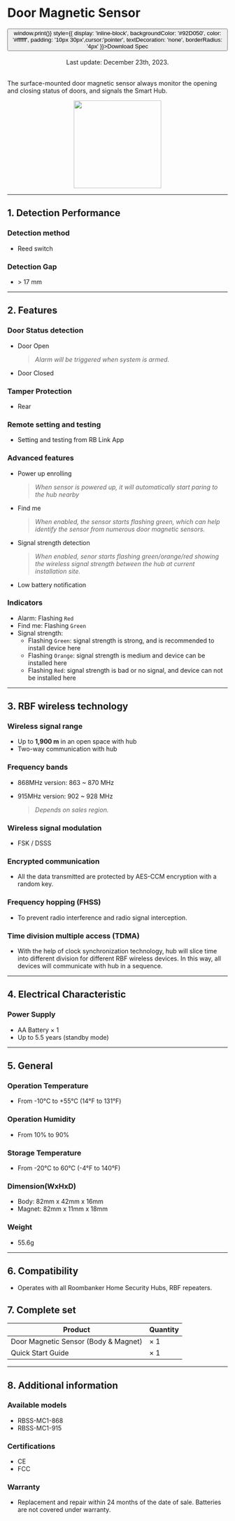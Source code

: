 ﻿# Door Magnetic Sensor

<div style={{textAlign: 'center'}}>
<button onClick={() => window.print()} style={{ display: 'inline-block', backgroundColor: '#92D050', color: '#ffffff', padding: '10px 30px',cursor:'pointer', textDecoration: 'none', borderRadius: '4px' }}>Download Spec</button>
</div>

<br />

<center>
    Last update: December 23th, 2023.
</center>

<br />

The surface-mounted door magnetic sensor always monitor the opening and closing status of doors, and signals the Smart Hub.

<div align="center">
  <img src="https://dusunprj.oss-us-west-1.aliyuncs.com/roombanker/Door%20Magnetic%20Sensor.png" width="200" />
</div>




------

## 1. Detection Performance

### Detection method

* Reed switch


### Detection Gap

* &gt; 17 mm

------

## 2. Features

### Door Status detection

* Door Open   

  > *Alarm will be triggered when system is armed.*
* Door Closed

### Tamper Protection

* Rear
### Remote setting and testing

* Setting and testing from RB Link App
### Advanced features

* Power up enrolling  

  > *When sensor is powered up, it will automatically start paring to the hub nearby*
* Find me  

  > *When enabled, the sensor starts flashing green, which can help identify the sensor from numerous door magnetic sensors.*
* Signal strength detection  

  > *When enabled, senor starts flashing green/orange/red showing the wireless signal strength between the hub at current installation site.* 
* Low battery notification
### Indicators

* Alarm: Flashing `Red`
* Find me: Flashing `Green`
* Signal strength: 
  * Flashing `Green`: signal strength is strong, and is recommended to install device here
  * Flashing `Orange`: signal strength is medium and device can be installed here
  * Flashing `Red`: signal strength is bad or no signal, and device can not be installed here


------

## 3. RBF wireless technology
### Wireless signal range
* Up to **1,900 m** in an open space with hub
* Two-way communication with hub
### Frequency bands

* 868MHz version: 863 ~ 870 MHz
* 915MHz version: 902 ~ 928 MHz  

  > *Depends on sales region.*
### Wireless signal modulation
* FSK / DSSS
### Encrypted communication
* All the data transmitted are protected by AES-CCM encryption with a random key.

### Frequency hopping (FHSS)
* To prevent radio interference and radio signal interception.

### Time division multiple access (TDMA)
* With the help of clock synchronization technology, hub will slice time into different division for different RBF wireless devices. In this way, all devices will communicate with hub in a sequence.

------

## 4. Electrical Characteristic

### Power Supply
* AA Battery × 1
* Up to 5.5 years (standby mode)

------

## 5. General
### Operation Temperature
* From -10°С to +55°С (14°F to 131°F)

### Operation Humidity

* From 10% to 90%
### Storage Temperature
* From -20°C to 60°C (-4°F to 140°F)
### Dimension(WxHxD)
* Body: 82mm x 42mm x 16mm
* Magnet: 82mm x 11mm x 18mm

### Weight

* 55.6g

------

## 6. Compatibility
* Operates with all Roombanker Home Security Hubs,  RBF repeaters.

## 7. Complete set

| Product                              | Quantity |
| ------------------------------------ | -------- |
| Door Magnetic Sensor (Body & Magnet) | × 1      |
| Quick Start Guide                    | × 1      |



------

## 8. Additional information

### Available models

* RBSS-MC1-868
* RBSS-MC1-915

### Certifications

* CE
* FCC

### Warranty
* Replacement and repair within 24 months of the date of sale. Batteries are not covered under warranty.
